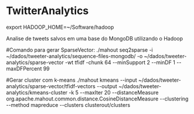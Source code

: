 TwitterAnalytics
================

export HADOOP_HOME=~/Software/hadoop

Analise de tweets salvos em uma base do MongoDB utilizando o Hadoop

#Comando para gerar SparseVector: 
./mahout seq2sparse -i ~/dados/tweeter-analytics/sequence-files-mongodb/ -o ~/dados/tweeter-analytics/sparse-vector -wt tfidf -chunk 64 --minSupport 2 --minDF 1 --maxDFPercent 99

#Gerar cluster com k-means
./mahout kmeans --input ~/dados/tweeter-analytics/sparse-vector/tfidf-vectors --output ~/dados/tweeter-analytics/kmeans-cluster -k 5 --maxIter 20 --distanceMeasure org.apache.mahout.common.distance.CosineDistanceMeasure --clustering --method mapreduce --clusters clusterout/clusters

